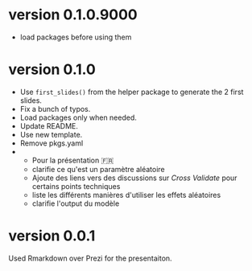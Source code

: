# version 0.1.0.9000

* load packages before using them

# version 0.1.0

* Use `first_slides()` from the helper package to generate the 2 first slides.
* Fix a bunch of typos.
* Load packages only when needed.
* Update README.
* Use new template.
* Remove pkgs.yaml
* + Pour la présentation :fr:
  * clarifie ce qu'est un paramètre aléatoire
  * Ajoute des liens vers des discussions sur *Cross Validate* pour certains points techniques
  * liste les différents manières d'utiliser les effets aléatoires
  * clarifie l'output du modèle

# version 0.0.1

Used Rmarkdown over Prezi for the presentaiton.